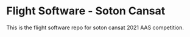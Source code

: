 # Flight Software - Soton Cansat
This is the flight software repo for soton cansat 2021 AAS competition.
